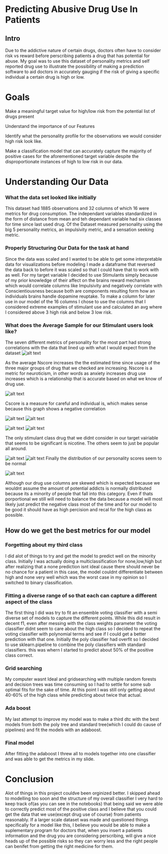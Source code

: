 # Predicting Abusive Drug Use In Patients

## Intro

Due to the addictive nature of certain drugs, doctors often have to consider risk vs 
reward before perscribing patients a drug that has potential for abuse. My goal was to use 
this dataset of personality metrics and self reported drug use to illustrate the 
possibility of making a prediction software to aid doctors in accurately gauging if the risk of giving a 
specific individual a certain drug is high or low.

# Goals
Make a meaningful target value for high/low risk from the potential list of drugs present

Understand the importance of our Features

Identify what the personality profile for the observations we would consider high risk look like.

Make a classification model that can accurately capture the majority of positive cases for the 
aforementioned target variable despite the disproportionate instances of high to low risk in our data.

# Understanding Our Data

### What the data set looked like initially
This dataset had 1885 observations and 32 columns of which 16 were metrics for drug consumption.
The independant variables standardized in the form of distance from mean and teh dependant variable had six classes for
time since last used drug. Of the Dataset measured personality using the big 5 personality metrics, an impulsivity metric,
and a sensation seeking metric.

### Properly Structuring Our Data for the task at hand
Since the data was scaled and I wanted to be able to get some interpretable data for visualizations before modeling 
I made a dataframe that reversed the data back to before it was scaled so that I could have that to work with as well.
For my target variable I decided to use Stimulants simply because of my prior knowledge of their affect on the
brains reward mechanism which would correlate columns like Impulsivity and negatively correlate with Conscientiousness
because both are components resulting form how an individuals brains handle dopamine reuptake. To make a column 
for later use in our model of the 16 columns I chose to use the columns that I considered extreme examples of stimulant use
and calculated an avg where I considered above 3 high risk and below 3 low risk.

### What does the Average Sample for our Stimulant users look like?

The seven different metrics of personality for the most part had strong correlations with the data that lined up with what I would expect from the dataset 
![alt text](https://github.com/AmirMEdris/PredictingDrugUse/blob/master/DrugUseByHowAnxious.png)

As the average Nscore increases the the estimated time since usage of the three major groups of drug that we checked are increasing. Nscore is a metric for neuroticism, in other words as anxiety increases drug use increases which is a relationship that is accurate based on what we know of drug use.

![alt text](https://github.com/AmirMEdris/PredictingDrugUse/blob/master/DrugUseByHowCarefulYouAre.png)

Cscore is a measure for careful and individual is, which makes sense because this graph shows a negative correlation

![alt text](https://github.com/AmirMEdris/PredictingDrugUse/blob/master/DrugUseByHowExtravertedYouAre.png)
![alt text](https://github.com/AmirMEdris/PredictingDrugUse/blob/master/DrugUseByHowCooperativeYouAre.png)

![alt text](https://github.com/AmirMEdris/PredictingDrugUse/blob/master/DrugUseByHowOpenToNewExperiencesYouAre.png)
![alt text](https://github.com/AmirMEdris/PredictingDrugUse/blob/master/LesserStimulantUsageByStimulant.png)

The only stimulant class drug that we didnt consider in our target vairiable that seems to be significant is nicotine. The others seem to just be popular all around.

![alt text](https://github.com/AmirMEdris/PredictingDrugUse/blob/master/NormalDistPersonalityScoresParams.png)
![alt text](https://github.com/AmirMEdris/PredictingDrugUse/blob/master/ControlParams.png)
Finally the distribution of our personality scores seem to be normal 

![alt text](https://github.com/AmirMEdris/PredictingDrugUse/blob/master/PoissonDistOfDrugUsers.png)

Although our drug use columns are skewed which is expected because we wouldnt assume the amount of potential addicts is normally distributed because its a minority of people that fall into this category. Even if thats porportional we still will need to balance the data because a model will most likely just predict the negative class most of the time and for our model to be good it should have as high percision and recal for the high class as possible.

## How do we get the best metrics for our model

### Forgetting about my third class
I did alot of things to try and get the model to predict well on the minority class. Initially I was actually doing a multiclassification for none,low,high but after realizing that a none prediction isnt ideal cause there should never be no chance for a patient in this case, the model couldnt differentiate between high and none very well which was the worst case in my opinion so I switched to binary classification. 

### Fitting a diverse range of so that each can capture a different aspect of the class

The first thing I did was try to fit an ensemble voting classifier with a semi diverse set of models to capture the different points. While this did result in decent f1, even after messing with the class weights parameter the voting classifier didnt seem to care about the high class so I decided to repeat the voting classifier with polynomial terms and see if I could get a better prediction with that one. Initially the poly classifier had overfit so I decided to use sklearn.pipeline to combine the poly classifiers with standard classifiers. this was whern I started to predict about 50% of the positive class correct. 
### Grid searching
My computer wasnt Ideal and gridsearching with multiple random forests and decision trees was time consuming so I had to settle for some sub optimal fits for the sake of time. At this point I was still only getting about 40-60% of the high class while predicting about twice that actual.
### Ada boost
My last attempt to improve my model was to make a third dtc with the best models from both the poly tree and standard tree(which I could do cause of pipelines) and fit the models with an adaboost.

### Final model
After fitting the adaboost I threw all to models together into one classifier and was able to get the metrics in my slide.

# Conclusion
Alot of things in this project couldve been orginized better. I skipped ahead to modelling too soon and the structure of my overall classifier I very hard to keep track of(as you can see in the notebooks) that being said
we were able to correctly predict most of the positive class and I believe that you could get the data that we use(except drug use of course) from patients reasonably. If a larger scale dataset was made and questioned things specifically for a model like this, I believe you would be able to make a suplementary program for doctors that, when you insert a patients information and the drug you are considering perscribing, will give a nice heads up of the possible risks so they can worry less and the right people can benifet from getting the right medicine for them.
